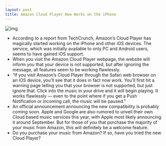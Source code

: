 ```yaml
---
layout: post
title: Amazon Cloud Player Now Works on the iPhone
---
```

![img](http://media.idownloadblog.com/wp-content/uploads/2011/05/Amazon-Cloud-Player.png)
* According to a report from TechCrunch, Amazon’s Cloud Player has magically started working on the iPhone and other iOS devices. The service, which was initially available to only PC and Android users, seems to have gained iOS support.
* When you visit the Amazon Cloud Player webpage, the website will inform you that your device is not supported, but after ignoring the message, all features seem to be working flawlessly. 
* “If you visit Amazon’s Cloud Player through the Safari web browser on an iOS device, you’ll see that it does in fact now work. You’ll first hit a warning page telling you that your browser is not supported, but just ignore that. Click into the music in your drive and it will begin playing. It works flawlessly — even to the point where if you get a Push Notification or incoming call, the music will be paused.”
* An official announcement announcing the new compatibility is probably coming soon. Apple and Google are also rumored to unveil their own Cloud based music services this year, with Apple most likely announcing it around September. But for those of you that purchase the majority of your music from Amazon, this will definitely be a welcome feature.
* Do you purchase your music from Amazon? If so, have you tried the new Cloud Player?

